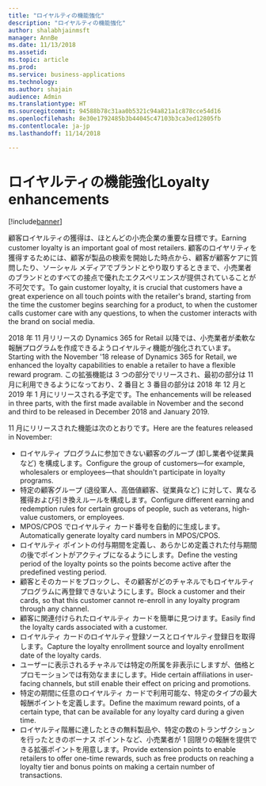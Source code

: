 ```yaml
---
title: "ロイヤルティの機能強化"
description: "ロイヤルティの機能強化"
author: shalabhjainmsft
manager: AnnBe
ms.date: 11/13/2018
ms.assetid: 
ms.topic: article
ms.prod: 
ms.service: business-applications
ms.technology: 
ms.author: shajain
audience: Admin
ms.translationtype: HT
ms.sourcegitcommit: 94588b78c31aa0b5321c94a821a1c878cce54d16
ms.openlocfilehash: 8e30e1792485b3b44045c47103b3ca3ed12805fb
ms.contentlocale: ja-jp
ms.lasthandoff: 11/14/2018

---
```

#  <a name="loyalty-enhancements"></a><span data-ttu-id="1535f-103">ロイヤルティの機能強化</span><span class="sxs-lookup"><span data-stu-id="1535f-103">Loyalty enhancements</span></span>

[!include[banner](../../includes/banner.md)]

<span data-ttu-id="1535f-104">顧客ロイヤルティの獲得は、ほとんどの小売企業の重要な目標です。</span><span class="sxs-lookup"><span data-stu-id="1535f-104">Earning customer loyalty is an important goal of most retailers.</span></span> <span data-ttu-id="1535f-105">顧客のロイヤリティを獲得するためには、顧客が製品の検索を開始した時点から、顧客が顧客ケアに質問したり、ソーシャル メディアでブランドとやり取りするときまで、小売業者のブランドとのすべての接点で優れたエクスペリエンスが提供されていることが不可欠です。</span><span class="sxs-lookup"><span data-stu-id="1535f-105">To gain customer loyalty, it is crucial that customers have a great experience on all touch points with the retailer's brand, starting from the time the customer begins searching for a product, to when the customer calls customer care with any questions, to when the customer interacts with the brand on social media.</span></span> 

<span data-ttu-id="1535f-106">2018 年 11 月リリースの Dynamics 365 for Retail 以降では、小売業者が柔軟な報酬プログラムを作成できるようロイヤルティ機能が強化されています。</span><span class="sxs-lookup"><span data-stu-id="1535f-106">Starting with the November '18 release of Dynamics 365 for Retail, we enhanced the loyalty capabilities to enable a retailer to have a flexible reward program.</span></span> <span data-ttu-id="1535f-107">この拡張機能は 3 つの部分でリリースされ、最初の部分は 11 月に利用できるようになっており、2 番目と 3 番目の部分は 2018 年 12 月と 2019 年 1 月にリリースされる予定です。</span><span class="sxs-lookup"><span data-stu-id="1535f-107">The enhancements will be released in three parts, with the first made available in November and the second and third to be released in December 2018 and January 2019.</span></span> 

<span data-ttu-id="1535f-108">11 月にリリースされた機能は次のとおりです。</span><span class="sxs-lookup"><span data-stu-id="1535f-108">Here are the features released in November:</span></span>

- <span data-ttu-id="1535f-109">ロイヤルティ プログラムに参加できない顧客のグループ (卸し業者や従業員など) を構成します。</span><span class="sxs-lookup"><span data-stu-id="1535f-109">Configure the group of customers—for example, wholesalers or employees—that shouldn't participate in loyalty programs.</span></span> 
- <span data-ttu-id="1535f-110">特定の顧客グループ (退役軍人、高価値顧客、従業員など) に対して、異なる獲得および引き換えルールを構成します。</span><span class="sxs-lookup"><span data-stu-id="1535f-110">Configure different earning and redemption rules for certain groups of people, such as veterans, high-value customers, or employees.</span></span> 
- <span data-ttu-id="1535f-111">MPOS/CPOS でロイヤルティ カード番号を自動的に生成します。</span><span class="sxs-lookup"><span data-stu-id="1535f-111">Automatically generate loyalty card numbers in MPOS/CPOS.</span></span>
- <span data-ttu-id="1535f-112">ロイヤルティ ポイントの付与期間を定義し、あらかじめ定義された付与期間の後でポイントがアクティブになるようにします。</span><span class="sxs-lookup"><span data-stu-id="1535f-112">Define the vesting period of the loyalty points so the points become active after the predefined vesting period.</span></span>
- <span data-ttu-id="1535f-113">顧客とそのカードをブロックし、その顧客がどのチャネルでもロイヤルティ プログラムに再登録できないようにします。</span><span class="sxs-lookup"><span data-stu-id="1535f-113">Block a customer and their cards, so that this customer cannot re-enroll in any loyalty program through any channel.</span></span>
- <span data-ttu-id="1535f-114">顧客に関連付けられたロイヤルティ カードを簡単に見つけます。</span><span class="sxs-lookup"><span data-stu-id="1535f-114">Easily find the loyalty cards associated with a customer.</span></span>
- <span data-ttu-id="1535f-115">ロイヤルティ カードのロイヤルティ登録ソースとロイヤルティ登録日を取得します。</span><span class="sxs-lookup"><span data-stu-id="1535f-115">Capture the loyalty enrollment source and loyalty enrollment date of the loyalty cards.</span></span>
- <span data-ttu-id="1535f-116">ユーザーに表示されるチャネルでは特定の所属を非表示にしますが、価格とプロモーションでは有効なままにします。</span><span class="sxs-lookup"><span data-stu-id="1535f-116">Hide certain affiliations in user-facing channels, but still enable their effect on pricing and promotions.</span></span>
- <span data-ttu-id="1535f-117">特定の期間に任意のロイヤルティ カードで利用可能な、特定のタイプの最大報酬ポイントを定義します。</span><span class="sxs-lookup"><span data-stu-id="1535f-117">Define the maximum reward points, of a certain type, that can be available for any loyalty card during a given time.</span></span>
- <span data-ttu-id="1535f-118">ロイヤルティ階層に達したときの無料製品や、特定の数のトランザクションを行ったときのボーナス ポイントなど、小売業者が 1 回限りの報酬を提供できる拡張ポイントを用意します。</span><span class="sxs-lookup"><span data-stu-id="1535f-118">Provide extension points to enable retailers to offer one-time rewards, such as free products on reaching a loyalty tier and bonus points on making a certain number of transactions.</span></span>

